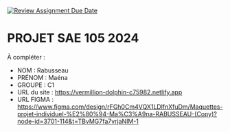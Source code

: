 [![Review Assignment Due Date](https://classroom.github.com/assets/deadline-readme-button-22041afd0340ce965d47ae6ef1cefeee28c7c493a6346c4f15d667ab976d596c.svg)](https://classroom.github.com/a/tqlspz30)
# PROJET SAE 105 2024

À compléter :

- NOM : Rabusseau 
- PRÉNOM : Maéna 
- GROUPE : C1
- URL du site : https://vermillion-dolphin-c75982.netlify.app 
- URL FIGMA : https://www.figma.com/design/rFGh0Cm4VQX1LDlfnXfuDm/Maquettes-projet-individuel-%E2%80%94-Ma%C3%A9na-RABUSSEAU-(Copy)?node-id=3701-114&t=TBvMG7fa7vrjaNlM-1 

